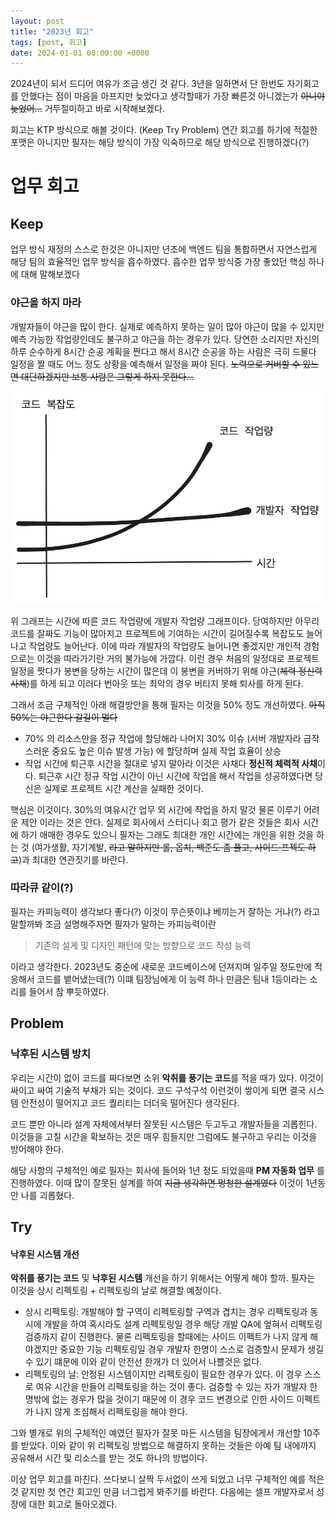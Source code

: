 ```yaml
---
layout: post
title: "2023년 회고"
tags: [post, 회고]
date: 2024-01-01 00:00:00 +0000
---
```


2024년이 되서 드디어 여유가 조금 생긴 것 같다. 3년을 일하면서 단 한번도 자기회고를 안했다는 점이 마음을 아프지만 늦었다고 생각할때가 가장 빠른것 아니겠는가 ~~아니야 늦었어...~~
거두절미하고 바로 시작해보겠다.

회고는 KTP 방식으로 해볼 것이다. (Keep Try Problem) 연간 회고를 하기에 적절한 포맷은 아니지만 필자는 해당 방식이 가장 익숙하므로 해당 방식으로 진행하겠다(?)

# 업무 회고

## Keep

업무 방식 재정의 스스로 한것은 아니지만 년초에 백엔드 팀을 통합하면서 자연스럽게 해당 팀의 효율적인 업무 방식을 흡수하였다. 흡수한 업무 방식중 가장 좋았던 핵심 하나에 대해 말해보겠다

### 야근을 하지 마라

개발자들이 야근을 많이 한다. 실제로 예측하지 못하는 일이 많아 야근이 많을 수 있지만 예측 가능한 작업량인데도 불구하고 야근을 하는 경우가 있다. 당연한 소리지만 자신의 하루 순수하게 8시간 순공 계획을 짠다고 해서 8시간 순공을 하는 사람은 극히 드물다 일정을 짤 때도 어느 정도 상황을 예측해서 일정을 짜야 된다. ~~노력으로 커버할 수 있느면 대단하겠지만 보통 사람은 그렇게 하지 못한다...~~

![img11.png](/assets/self-retrospect/graph.png)

위 그래프는 시간에 따른 코드 작업량에 개발자 작업량 그래프이다. 당여하지만 아무리 코드를 잘짜도 기능이 많아지고 프로젝트에 기여하는 시간이 길어질수록 복잡도도 늘어나고 작업량도 늘어난다. 이에 따라 개발자의 작업량도 늘어나면 좋겠지만 개인적 경험으로는 이것을 따라가기란 거의 불가능에 가깝다. 이런 경우 처음의 일정대로 프로젝트일정을 짯다가 봉변을 당하는 시간이 많은데 이 봉변을 커버하기 위해 야근(~~체력 정신력 사채~~)를 하게 되고 이러다 번아웃 또는 최악의 경우 버티지 못해 퇴사를 하게 된다.

그래서 조금 구체적인 아래 해결방안을 통해 필자는 이것을 50% 정도 개선하였다. ~~아직 50%는 야근한다 갈길이 멀다~~

- 70% 의 리소스만을 정규 작업에 할당해라 나머지 30% 이슈 (서버 개발자라 급작스러운 중요도 높은 이슈 발생 가능) 에 할당하며 실제 작업 효율이 상승
- 작업 시간에 퇴근후 시간을 절대로 넣지 말아라 이것은 사채다 **정신적 체력적 사채**이다. 퇴근후 시간 정규 작업 시간이 아닌 시간에 작업을 해서 작업을 성공하였다면 당신은 실제로 프로젝트 시간 계산을 실패한 것이다.

핵심은 이것이다. 30%의 여유시간 업무 외 시간에 작업을 하지 말것 물론 이루기 어려운 제안 이라는 것은 안다. 실제로 회사에서 스터디나 회고 평가 같은 것들은 회사 시간에 하기 애매한 경우도 있으니 필자는 그래도 최대한 개인 시간에는 개인을 위한 것을 하는 것 (여가생활, 자기계발, ~~라고 말하지만 롤, 옵치, 백준도 좀 풀고, 사이드 프젝도 하고~~)과 최대한 연관짓기를 바란다.

### 따라큐 같이(?)

필자는 카피능력이 생각보다 좋다(?) 이것이 무슨뜻이냐 베끼는거 잘하는 거냐(?) 라고 말할까봐 조금 설명해주자면 필자가 말하는 카피능력이란

> 기존의 설게 및 디자인 패턴에 맞는 방향으로 코드 작성 능력

이라고 생각한다. 2023년도 중순에 새로운 코드베이스에 던져지며 일주일 정도만에 적응해서 코드를 뱉어냈는데(?) 이떄 팀장님에게 이 능력 하나 만큼은 팀내 1등이라는 소리를 들어서 참 뿌듯하였다.

## Problem

### 낙후된 시스템 방치

우리는 시간이 없이 코드를 짜다보면 소위 **악취를 풍기는 코드**를 적을 때가 있다. 이것이 싸이고 싸여 기술적 부채가 되는 것이다. 코드 구석구석 이런것이 쌓이게 되면 결국 시스템 안전성이 떨어지고 코드 퀄리티는 더더욱 떨어진다 생각된다.

코드 뿐만 아니라 설계 자체에서부터 잘못된 시스템은 두고두고 개발자들을 괴롭힌다. 이것들을 고칠 시간을 확보하는 것은 매우 힘들지만 그럼에도 불구하고 우리는 이것을 방어해야 한다.

해당 사항의 구체적인 예로 필자는 회사에 들어와 1년 정도 되었을때 **PM 자동화 업무** 를 진행하였다. 이때 많이 잘못된 설계를 하여 ~~지금 생각하면 멍청한 설계였다~~ 이것이 1년동안 나를 괴롭혔다.

## Try

#### 낙후된 시스템 개선

**악취를 풍기는 코드** 및 **낙후된 시스템** 개선을 하기 위해서는 어떻게 해야 할까. 필자는 이것을 상시 리펙토링 + 리펙토링의 날로 해결할 예정이다.

- 상시 리펙토링: 개발해야 할 구역이 리펙토링할 구역과 겹치는 경우 리펙토링과 동시에 개발을 하여 혹시라도 설계 리펙토링일 경우 해당 개발 QA에 엎혀서 리펙토링 검증까지 같이 진행한다. 물론 리펙토링을 할때에는 사이드 이펙트가 나지 않게 해야겠지만 중요한 기능 리펙토링일 경우 개발자 한명이 스스로 검증할시 문제가 생길 수 있기 떄문에 이와 같이 안전선 한개가 더 있어서 나쁠것은 없다.
- 리펙토링의 날: 안정된 시스템이지만 리펙토링이 필요한 경우가 있다. 이 경우 스스로 여유 시간을 만들어 리펙토링을 하는 것이 좋다. 검증할 수 있는 자가 개발자 한명밖에 없는 경우가 많을 것이기 때문에 이 경우 코드 변경으로 인한 사이드 이펙트가 나지 않게 조심해서 리펙토링을 해야 한다.

그와 별개로 위의 구체적인 예였던 필자가 잘못 마든 시스템을 팀장에게서 개선할 10주를 받았다. 이와 같이 위 리펙토링 방법으로 해결하지 못하는 것들은 아예 팀 내에까지 공유해서 시간 및 리소스를 받는 것도 하나의 방법이다.


이상 업무 회고를 마친다. 쓰다보니 살짝 두서없이 쓰게 되었고 너무 구체적인 예를 적은것 같지만 첫 연간 회고인 만큼 너그럽게 봐주기를 바란다. 다음에는 셀프 개발자로서 성장에 대한 회고로 돌아오겠다.
